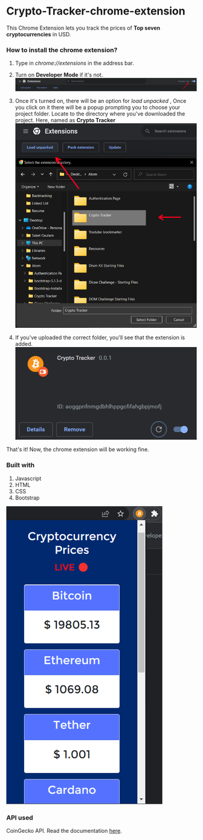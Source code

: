 # Crypto-Tracker-chrome-extension

This Chrome Extension lets you track the prices of **Top seven cryptocurrencies** in USD. 

### How to install the chrome extension?

1. Type in *chrome://extensions* in the address bar. 

2. Turn on **Developer Mode** if it's not.
![Image Of Developer Mode](https://github.com/saketgautam/Crypto-Tracker-chrome-extension/blob/main/Developer%20Mode.png)

3. Once it's turned on, there will be an option for _load unpacked_ , Once you click on it there will be a popup prompting you to choose your project folder. Locate to the directory where you've downloaded the project. Here, named as **Crypto Tracker** 
![Image Of Folder Upload](https://github.com/saketgautam/Crypto-Tracker-chrome-extension/blob/main/Load_unpacked_extension.png)

4. If you've uploaded the correct folder, you'll see that the extension is added.
![Image of Added Extension](https://github.com/saketgautam/Crypto-Tracker-chrome-extension/blob/main/Extension_Added.png)

That's it! Now, the chrome extension will be working fine.


### Built with

1. Javascript
2. HTML
3. CSS
4. Bootstrap

![Image of Extension displaying prices](https://github.com/saketgautam/Crypto-Tracker-chrome-extension/blob/main/Chrome_Extension.png)

### API used

CoinGecko API. Read the documentation [here](https://www.coingecko.com/en/api/documentation).
